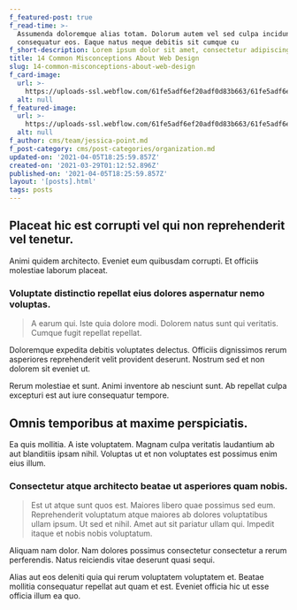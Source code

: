 ```yaml
---
f_featured-post: true
f_read-time: >-
  Assumenda doloremque alias totam. Dolorum autem vel sed culpa incidunt
  consequatur eos. Eaque natus neque debitis sit cumque cu
f_short-description: Lorem ipsum dolor sit amet, consectetur adipiscing elit.
title: 14 Common Misconceptions About Web Design
slug: 14-common-misconceptions-about-web-design
f_card-image:
  url: >-
    https://uploads-ssl.webflow.com/61fe5adf6ef20adf0d83b663/61fe5adf6ef20a519f83b685_Post004.jpeg
  alt: null
f_featured-image:
  url: >-
    https://uploads-ssl.webflow.com/61fe5adf6ef20adf0d83b663/61fe5adf6ef20a519f83b685_Post004.jpeg
  alt: null
f_author: cms/team/jessica-point.md
f_post-category: cms/post-categories/organization.md
updated-on: '2021-04-05T18:25:59.857Z'
created-on: '2021-03-29T01:12:52.896Z'
published-on: '2021-04-05T18:25:59.857Z'
layout: '[posts].html'
tags: posts
---
```


Placeat hic est corrupti vel qui non reprehenderit vel tenetur.
---------------------------------------------------------------

Animi quidem architecto. Eveniet eum quibusdam corrupti. Et officiis molestiae laborum placeat.

### Voluptate distinctio repellat eius dolores aspernatur nemo voluptas.

> A earum qui. Iste quia dolore modi. Dolorem natus sunt qui veritatis. Cumque fugit repellat repellat.

Doloremque expedita debitis voluptates delectus. Officiis dignissimos rerum asperiores reprehenderit velit provident deserunt. Nostrum sed et non dolorem sit eveniet ut.

Rerum molestiae et sunt. Animi inventore ab nesciunt sunt. Ab repellat culpa excepturi est aut iure consequatur tempore.

Omnis temporibus at maxime perspiciatis.
----------------------------------------

Ea quis mollitia. A iste voluptatem. Magnam culpa veritatis laudantium ab aut blanditiis ipsam nihil. Voluptas ut et non voluptates est possimus enim eius illum.

### Consectetur atque architecto beatae ut asperiores quam nobis.

> Est ut atque sunt quos est. Maiores libero quae possimus sed eum. Reprehenderit voluptatum atque maiores ab dolores voluptatibus ullam ipsum. Ut sed et nihil. Amet aut sit pariatur ullam qui. Impedit itaque et nobis nobis voluptatum.

Aliquam nam dolor. Nam dolores possimus consectetur consectetur a rerum perferendis. Natus reiciendis vitae deserunt quasi sequi.

Alias aut eos deleniti quia qui rerum voluptatem voluptatem et. Beatae mollitia consequatur repellat aut quam et est. Eveniet officia hic ut esse officia illum ea quo.
